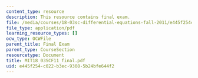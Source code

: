 ```yaml
---
content_type: resource
description: This resource contains final exam.
file: /media/courses/18-03sc-differential-equations-fall-2011/e445f254c022b3ec93085b24bfe644f2_MIT18_03SCF11_final.pdf
file_type: application/pdf
learning_resource_types: []
ocw_type: OCWFile
parent_title: Final Exam
parent_type: CourseSection
resourcetype: Document
title: MIT18_03SCF11_final.pdf
uid: e445f254-c022-b3ec-9308-5b24bfe644f2
---
```

